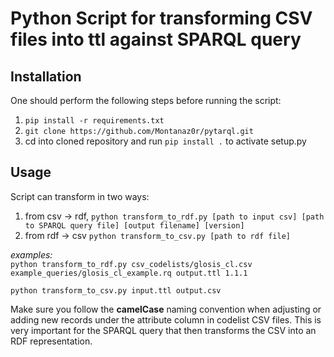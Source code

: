 # Python Script for transforming CSV files into ttl against SPARQL query

## Installation

One should perform the following steps before running the script:

1. ``pip install -r requirements.txt``
2. ``git clone https://github.com/Montanaz0r/pytarql.git``
3. cd into cloned repository and run ``pip install .`` to activate setup.py

## Usage

Script can transform in two ways:
1) from csv -> rdf, ``python transform_to_rdf.py [path to input csv] [path to SPARQL query file] [output filename] [version]``
2) from rdf -> csv  ``python transform_to_csv.py [path to rdf file]``

*examples:*    
```python transform_to_rdf.py csv_codelists/glosis_cl.csv example_queries/glosis_cl_example.rq output.ttl 1.1.1```

```python transform_to_csv.py input.ttl output.csv```

Make sure you follow the **camelCase** naming convention when adjusting or adding new records under the attribute column in codelist CSV files. This is very important for the SPARQL query that then transforms the CSV into an RDF representation.
